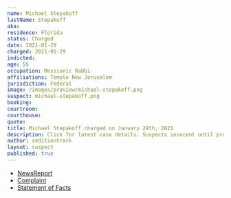 ```yaml
---
name: Michael Stepakoff
lastName: Stepakoff
aka:
residence: Florida
status: Charged
date: 2021-01-29
charged: 2021-01-29
indicted:
age: 55
occupation: Messianic Rabbi
affiliations: Temple New Jerusalem
jurisdiction: Federal
image: /images/preview/michael-stepakoff.png
suspect: michael-stepakoff.png
booking:
courtroom:
courthouse:
quote:
title: Michael Stepakoff charged on January 29th, 2021
description: Click for latest case details. Suspects innocent until proven guilty.
author: seditiontrack
layout: suspect
published: true
---
```

- [NewsReport](https://www.wfla.com/news/pinellas-county/palm-harbor-rabbi-arrested-accused-of-storming-us-capitol-on-jan-6/)
- [Complaint](https://www.justice.gov/opa/page/file/1362386/download)
- [Statement of Facts](https://www.justice.gov/opa/page/file/1362386/download)

